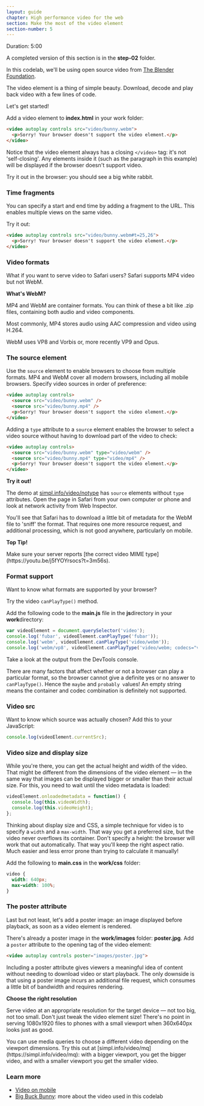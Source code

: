 ```yaml
---
layout: guide
chapter: High performance video for the web
section: Make the most of the video element
section-number: 5
---
```


Duration: 5:00

A completed version of this section is in the **step-02** folder.

In this codelab, we'll be using open source video from [The Blender
Foundation](https://www.blender.org/).

The video element is a thing of simple beauty. Download, decode and
play back video with a few lines of code.

Let's get started!

Add a video element to **index.html** in your work folder:

``` html
<video autoplay controls src="video/bunny.webm">
  <p>Sorry! Your browser doesn't support the video element.</p>
</video>
```

Notice that the video element always has a closing `</video>` tag:
it's not 'self-closing'. Any elements inside it (such as the paragraph
in this example) will be displayed if the browser doesn't support
video.

Try it out in the browser: you should see a big white rabbit.

### Time fragments

You can specify a start and end time by adding a fragment to the URL.
This enables multiple views on the same video.

Try it out:

``` html
<video autoplay controls src="video/bunny.webm#t=25,26">
  <p>Sorry! Your browser doesn't support the video element.</p>
</video>
```

### Video formats

What if you want to serve video to Safari users? Safari supports MP4
video but not WebM.

<aside class="note">
  <p><strong>What's WebM?</strong></p>
  <p>MP4 and WebM are container formats. You can think of these a bit like
  .zip files, containing both audio and video components.</p>
  <p>Most commonly, MP4 stores audio using AAC compression and video using
  H.264.</p>
  <p>WebM uses VP8 and Vorbis or, more recently VP9 and Opus.</p>
</aside>

### The source element

Use the `source` element to enable browsers to choose from multiple
formats. MP4 and WebM cover all modern browsers, including all mobile
browsers. Specify video sources in order of preference:

``` html
<video autoplay controls>
  <source src="video/bunny.webm" />
  <source src="video/bunny.mp4" />
  <p>Sorry! Your browser doesn't support the video element.</p>
</video>
```

Adding a `type` attribute to a `source` element enables the browser to
select a video source without having to download part of the video to
check:

``` html
<video autoplay controls>
  <source src="video/bunny.webm" type="video/webm" />
  <source src="video/bunny.mp4" type="video/mp4" />
  <p>Sorry! Your browser doesn't support the video element.</p>
</video>
```

**Try it out!**

The demo at
[simpl.info/video/notype](https://simpl.info/video/notype/index.html)
has `source` elements without `type` attributes. Open the page in Safari
from your own computer or phone and look at network activity from Web
Inspector.

You'll see that Safari has to download a little bit of metadata for the
WebM file to 'sniff' the format. That requires one more resource
request, and additional processing, which is not good anywhere,
particularly on mobile.

<aside class="note">
  <p><strong>Top Tip!</strong></p>
  <p>Make sure your server reports [the correct video MIME
type](https://youtu.be/j5fYOYrsocs?t=3m56s).</p>
</aside>

### Format support

Want to know what formats are supported by your browser?

Try the video `canPlayType()` method.

Add the following code to the **main.js** file in the **js**directory in
your **work**directory:

``` javascript
var videoElement = document.querySelector('video');
console.log('fubar', videoElement.canPlayType('fubar'));
console.log('webm', videoElement.canPlayType('video/webm'));
console.log('webm/vp8', videoElement.canPlayType('video/webm; codecs="vp8"'));
```

Take a look at the output from the DevTools console.

There are many factors that affect whether or not a browser can play a
particular format, so the browser cannot give a definite yes or no
answer to `canPlayType()`. Hence the `maybe` and `probably v`alues! An
empty string means the container and codec combination is definitely not
supported.

### Video src

Want to know which source was actually chosen? Add this to your
JavaScript:

``` javascript
console.log(videoElement.currentSrc);
```

### Video size and display size

While you're there, you can get the actual height and width of the
video. That might be different from the dimensions of the video element
— in the same way that images can be displayed bigger or smaller than
their actual size. For this, you need to wait until the video metadata
is loaded:

``` javascript
videoElement.onloadedmetadata = function() {
  console.log(this.videoWidth);
  console.log(this.videoHeight);
};
```

Thinking about display size and CSS, a simple technique for video is to
specify a `width` and a `max-width`. That way you get a preferred size,
but the video never overflows its container. Don't specify a height: the
browser will work that out automatically. That way you'll keep the right
aspect ratio. Much easier and less error prone than trying to calculate
it manually!

Add the following to **main.css** in the **work/css** folder:

``` css
video {
  width: 640px;
  max-width: 100%;
}
```

### The poster attribute

Last but not least, let's add a poster image: an image displayed before
playback, as soon as a video element is rendered.

There's already a poster image in the **work/images** folder:
**poster.jpg**. Add a `poster` attribute to the opening tag of the
video element:

``` html
<video autoplay controls poster="images/poster.jpg">
```

Including a poster attribute gives viewers a meaningful idea of content
without needing to download video or start playback. The only downside
is that using a poster image incurs an additional file request, which
consumes a little bit of bandwidth and requires rendering.

<aside class="note">
  <p><strong>Choose the right resolution</strong></p>
  <p>Serve video at an appropriate resolution for the target device — not too
  big, not too small. Don't just tweak the video element size! There's no
  point in serving 1080x1920 files to phones with a small viewport when
  360x640px looks just as good.</p>
  <p>You can use media queries to choose a different video depending on the
  viewport dimensions. Try this out at
  [simpl.info/video/mq](https://simpl.info/video/mq): with a bigger
  viewport, you get the bigger video, and with a smaller viewport you get
  the smaller video.</p>
</aside>

### Learn more

-   [Video on mobile](https://www.youtube.com/watch?v=j5fYOYrsocs)
-   [Big Buck Bunny](https://peach.blender.org/): more about the video
    used in this codelab

